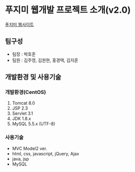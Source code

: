 # 푸지미 웹개발 프로젝트 소개(v2.0)
[푸지미 웹사이트](http://pujimi.co.kr)
## 팀구성
+ 팀장 : 박호준 
+ 팀원 : 김주영, 김원현, 홍경택, 김지훈

## 개발환경 및 사용기술

### 개발환경(CentOS)
1. Tomcat 8.0 
2. JSP 2.3 
3. Servlet 3.1 
4. JDK 1.8.x 
5. MySQL 5.5.x (UTF-8)

### 사용기술
+ MVC Model2 ver.
+ html, css, javascript, jQuery, Ajax
+ java, jsp
+ MySQL
